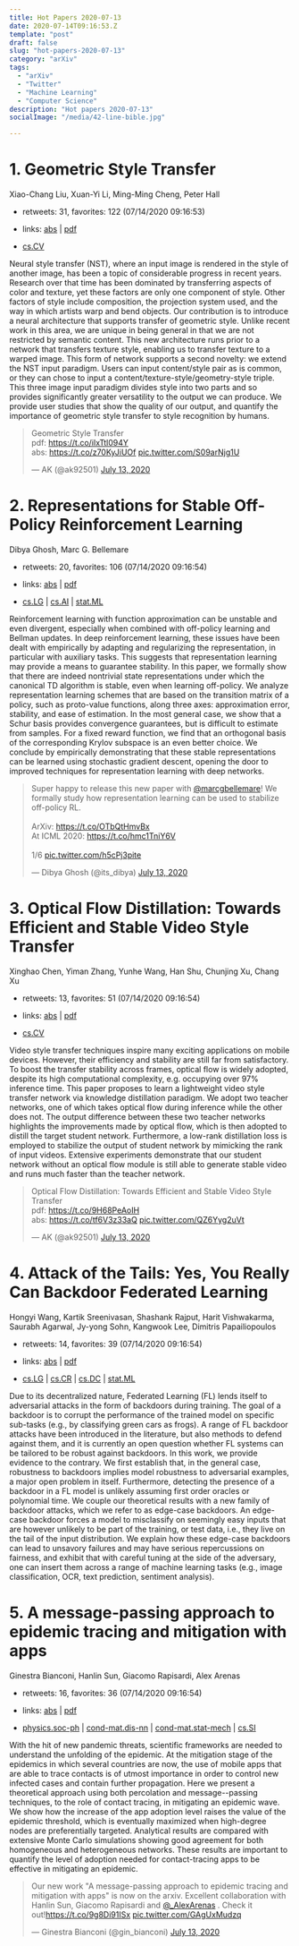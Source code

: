 ```yaml
---
title: Hot Papers 2020-07-13
date: 2020-07-14T09:16:53.Z
template: "post"
draft: false
slug: "hot-papers-2020-07-13"
category: "arXiv"
tags:
  - "arXiv"
  - "Twitter"
  - "Machine Learning"
  - "Computer Science"
description: "Hot papers 2020-07-13"
socialImage: "/media/42-line-bible.jpg"

---
```


# 1. Geometric Style Transfer

Xiao-Chang Liu, Xuan-Yi Li, Ming-Ming Cheng, Peter Hall

- retweets: 31, favorites: 122 (07/14/2020 09:16:53)

- links: [abs](https://arxiv.org/abs/2007.05471) | [pdf](https://arxiv.org/pdf/2007.05471)
- [cs.CV](https://arxiv.org/list/cs.CV/recent)

Neural style transfer (NST), where an input image is rendered in the style of another image, has been a topic of considerable progress in recent years. Research over that time has been dominated by transferring aspects of color and texture, yet these factors are only one component of style. Other factors of style include composition, the projection system used, and the way in which artists warp and bend objects. Our contribution is to introduce a neural architecture that supports transfer of geometric style. Unlike recent work in this area, we are unique in being general in that we are not restricted by semantic content. This new architecture runs prior to a network that transfers texture style, enabling us to transfer texture to a warped image. This form of network supports a second novelty: we extend the NST input paradigm. Users can input content/style pair as is common, or they can chose to input a content/texture-style/geometry-style triple. This three image input paradigm divides style into two parts and so provides significantly greater versatility to the output we can produce. We provide user studies that show the quality of our output, and quantify the importance of geometric style transfer to style recognition by humans.

<blockquote class="twitter-tweet"><p lang="en" dir="ltr">Geometric Style Transfer<br>pdf: <a href="https://t.co/iIxTtl094Y">https://t.co/iIxTtl094Y</a><br>abs: <a href="https://t.co/z70KyJiUOf">https://t.co/z70KyJiUOf</a> <a href="https://t.co/S09arNjg1U">pic.twitter.com/S09arNjg1U</a></p>&mdash; AK (@ak92501) <a href="https://twitter.com/ak92501/status/1282483242894057472?ref_src=twsrc%5Etfw">July 13, 2020</a></blockquote>
<script async src="https://platform.twitter.com/widgets.js" charset="utf-8"></script>




# 2. Representations for Stable Off-Policy Reinforcement Learning

Dibya Ghosh, Marc G. Bellemare

- retweets: 20, favorites: 106 (07/14/2020 09:16:54)

- links: [abs](https://arxiv.org/abs/2007.05520) | [pdf](https://arxiv.org/pdf/2007.05520)
- [cs.LG](https://arxiv.org/list/cs.LG/recent) | [cs.AI](https://arxiv.org/list/cs.AI/recent) | [stat.ML](https://arxiv.org/list/stat.ML/recent)

Reinforcement learning with function approximation can be unstable and even divergent, especially when combined with off-policy learning and Bellman updates. In deep reinforcement learning, these issues have been dealt with empirically by adapting and regularizing the representation, in particular with auxiliary tasks. This suggests that representation learning may provide a means to guarantee stability. In this paper, we formally show that there are indeed nontrivial state representations under which the canonical TD algorithm is stable, even when learning off-policy. We analyze representation learning schemes that are based on the transition matrix of a policy, such as proto-value functions, along three axes: approximation error, stability, and ease of estimation. In the most general case, we show that a Schur basis provides convergence guarantees, but is difficult to estimate from samples. For a fixed reward function, we find that an orthogonal basis of the corresponding Krylov subspace is an even better choice. We conclude by empirically demonstrating that these stable representations can be learned using stochastic gradient descent, opening the door to improved techniques for representation learning with deep networks.

<blockquote class="twitter-tweet"><p lang="en" dir="ltr">Super happy to release this new paper with <a href="https://twitter.com/marcgbellemare?ref_src=twsrc%5Etfw">@marcgbellemare</a>! We formally study how representation learning can be used to stabilize off-policy RL.<br> <br>ArXiv: <a href="https://t.co/OTbQtHmvBx">https://t.co/OTbQtHmvBx</a><br>At ICML 2020: <a href="https://t.co/hmc1TniY6V">https://t.co/hmc1TniY6V</a><br> <br>1/6 <a href="https://t.co/h5cPj3pite">pic.twitter.com/h5cPj3pite</a></p>&mdash; Dibya Ghosh (@its_dibya) <a href="https://twitter.com/its_dibya/status/1282680056548974592?ref_src=twsrc%5Etfw">July 13, 2020</a></blockquote>
<script async src="https://platform.twitter.com/widgets.js" charset="utf-8"></script>




# 3. Optical Flow Distillation: Towards Efficient and Stable Video Style  Transfer

Xinghao Chen, Yiman Zhang, Yunhe Wang, Han Shu, Chunjing Xu, Chang Xu

- retweets: 13, favorites: 51 (07/14/2020 09:16:54)

- links: [abs](https://arxiv.org/abs/2007.05146) | [pdf](https://arxiv.org/pdf/2007.05146)
- [cs.CV](https://arxiv.org/list/cs.CV/recent)

Video style transfer techniques inspire many exciting applications on mobile devices. However, their efficiency and stability are still far from satisfactory. To boost the transfer stability across frames, optical flow is widely adopted, despite its high computational complexity, e.g. occupying over 97% inference time. This paper proposes to learn a lightweight video style transfer network via knowledge distillation paradigm. We adopt two teacher networks, one of which takes optical flow during inference while the other does not. The output difference between these two teacher networks highlights the improvements made by optical flow, which is then adopted to distill the target student network. Furthermore, a low-rank distillation loss is employed to stabilize the output of student network by mimicking the rank of input videos. Extensive experiments demonstrate that our student network without an optical flow module is still able to generate stable video and runs much faster than the teacher network.

<blockquote class="twitter-tweet"><p lang="en" dir="ltr">Optical Flow Distillation: Towards Efficient and Stable Video Style Transfer<br>pdf: <a href="https://t.co/9H68PeAoIH">https://t.co/9H68PeAoIH</a><br>abs: <a href="https://t.co/tf6V3z33aQ">https://t.co/tf6V3z33aQ</a> <a href="https://t.co/QZ6Yyg2uVt">pic.twitter.com/QZ6Yyg2uVt</a></p>&mdash; AK (@ak92501) <a href="https://twitter.com/ak92501/status/1282476338541137922?ref_src=twsrc%5Etfw">July 13, 2020</a></blockquote>
<script async src="https://platform.twitter.com/widgets.js" charset="utf-8"></script>




# 4. Attack of the Tails: Yes, You Really Can Backdoor Federated Learning

Hongyi Wang, Kartik Sreenivasan, Shashank Rajput, Harit Vishwakarma, Saurabh Agarwal, Jy-yong Sohn, Kangwook Lee, Dimitris Papailiopoulos

- retweets: 14, favorites: 39 (07/14/2020 09:16:54)

- links: [abs](https://arxiv.org/abs/2007.05084) | [pdf](https://arxiv.org/pdf/2007.05084)
- [cs.LG](https://arxiv.org/list/cs.LG/recent) | [cs.CR](https://arxiv.org/list/cs.CR/recent) | [cs.DC](https://arxiv.org/list/cs.DC/recent) | [stat.ML](https://arxiv.org/list/stat.ML/recent)

Due to its decentralized nature, Federated Learning (FL) lends itself to adversarial attacks in the form of backdoors during training. The goal of a backdoor is to corrupt the performance of the trained model on specific sub-tasks (e.g., by classifying green cars as frogs). A range of FL backdoor attacks have been introduced in the literature, but also methods to defend against them, and it is currently an open question whether FL systems can be tailored to be robust against backdoors. In this work, we provide evidence to the contrary. We first establish that, in the general case, robustness to backdoors implies model robustness to adversarial examples, a major open problem in itself. Furthermore, detecting the presence of a backdoor in a FL model is unlikely assuming first order oracles or polynomial time. We couple our theoretical results with a new family of backdoor attacks, which we refer to as edge-case backdoors. An edge-case backdoor forces a model to misclassify on seemingly easy inputs that are however unlikely to be part of the training, or test data, i.e., they live on the tail of the input distribution. We explain how these edge-case backdoors can lead to unsavory failures and may have serious repercussions on fairness, and exhibit that with careful tuning at the side of the adversary, one can insert them across a range of machine learning tasks (e.g., image classification, OCR, text prediction, sentiment analysis).




# 5. A message-passing approach to epidemic tracing and mitigation with apps

Ginestra Bianconi, Hanlin Sun, Giacomo Rapisardi, Alex Arenas

- retweets: 16, favorites: 36 (07/14/2020 09:16:54)

- links: [abs](https://arxiv.org/abs/2007.05277) | [pdf](https://arxiv.org/pdf/2007.05277)
- [physics.soc-ph](https://arxiv.org/list/physics.soc-ph/recent) | [cond-mat.dis-nn](https://arxiv.org/list/cond-mat.dis-nn/recent) | [cond-mat.stat-mech](https://arxiv.org/list/cond-mat.stat-mech/recent) | [cs.SI](https://arxiv.org/list/cs.SI/recent)

With the hit of new pandemic threats, scientific frameworks are needed to understand the unfolding of the epidemic. At the mitigation stage of the epidemics in which several countries are now, the use of mobile apps that are able to trace contacts is of utmost importance in order to control new infected cases and contain further propagation. Here we present a theoretical approach using both percolation and message--passing techniques, to the role of contact tracing, in mitigating an epidemic wave. We show how the increase of the app adoption level raises the value of the epidemic threshold, which is eventually maximized when high-degree nodes are preferentially targeted. Analytical results are compared with extensive Monte Carlo simulations showing good agreement for both homogeneous and heterogeneous networks. These results are important to quantify the level of adoption needed for contact-tracing apps to be effective in mitigating an epidemic.

<blockquote class="twitter-tweet"><p lang="en" dir="ltr">Our new work &quot;A message-passing approach to epidemic tracing and mitigation with apps&quot; is now on the arxiv. Excellent collaboration with Hanlin Sun, Giacomo Rapisardi  and  <a href="https://twitter.com/_AlexArenas?ref_src=twsrc%5Etfw">@_AlexArenas</a> . Check it out!<a href="https://t.co/9g8Di91ISx">https://t.co/9g8Di91ISx</a> <a href="https://t.co/GAgUxMudzq">pic.twitter.com/GAgUxMudzq</a></p>&mdash; Ginestra Bianconi (@gin_bianconi) <a href="https://twitter.com/gin_bianconi/status/1282664036962902016?ref_src=twsrc%5Etfw">July 13, 2020</a></blockquote>
<script async src="https://platform.twitter.com/widgets.js" charset="utf-8"></script>



